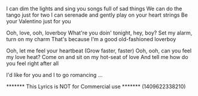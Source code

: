 I can dim the lights and sing you songs full of sad things
We can do the tango just for two
I can serenade and gently play on your heart strings
Be your Valentino just for you

Ooh, love, ooh, loverboy
What're you doin' tonight, hey, boy?
Set my alarm, turn on my charm
That's because I'm a good old-fashioned loverboy

Ooh, let me feel your heartbeat (Grow faster, faster)
Ooh, ooh, can you feel my love heat?
Come on and sit on my hot-seat of love
And tell me how do you feel right after all

I'd like for you and I to go romancing
...

******* This Lyrics is NOT for Commercial use *******
(1409622338210)